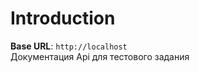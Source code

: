# Introduction



<aside>
    <strong>Base URL</strong>: <code>http://localhost</code>
</aside>

<aside>Документация Api для тестового задания</aside>

